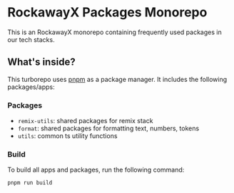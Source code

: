 # RockawayX Packages Monorepo

This is an RockawayX monorepo containing frequently used packages in our tech stacks.

## What's inside?

This turborepo uses [pnpm](https://pnpm.io) as a package manager. It includes the following packages/apps:

### Packages

- `remix-utils`: shared packages for remix stack
- `format`: shared packages for formatting text, numbers, tokens
- `utils`: common ts utility functions

### Build

To build all apps and packages, run the following command:

```
pnpm run build
```
